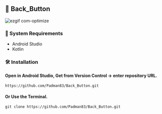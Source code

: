 ## 📱 Back_Button

![ezgif com-optimize](https://user-images.githubusercontent.com/45048950/90417182-fe7da080-e0e5-11ea-93c8-e26e0c5758de.gif)

### 🧰 System Requirements

* Android Studio
* Kotlin

### 🛠️ Installation 

#### Open in Android Studio, Get from Version Control -> enter repository URL.

```
https://github.com/Padman83/Back_Button.git
```

#### Or Use the Terminal.

```
git clone https://github.com/Padman83/Back_Button.git
